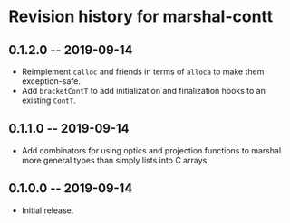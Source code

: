# Revision history for marshal-contt

## 0.1.2.0 -- 2019-09-14

* Reimplement `calloc` and friends in terms of `alloca` to make them 
  exception-safe.
* Add `bracketContT` to add initialization and finalization hooks to an 
  existing `ContT`.

## 0.1.1.0 -- 2019-09-14

* Add combinators for using optics and projection functions to marshal more
  general types than simply lists into C arrays.

## 0.1.0.0 -- 2019-09-14

* Initial release.
